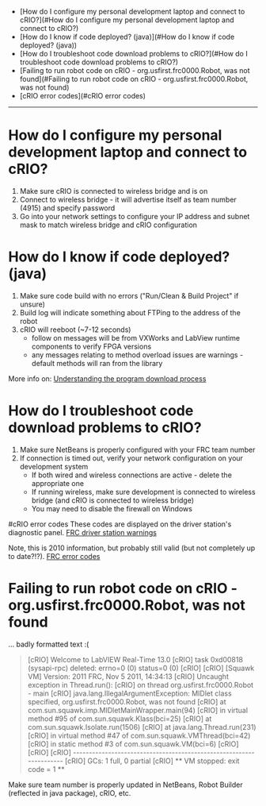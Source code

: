 * [How do I configure my personal development laptop and connect to cRIO?](#How do I configure my personal development laptop and connect to cRIO?)
* [How do I know if code deployed? (java)](#How do I know if code deployed? (java))
* [How do I troubleshoot code download problems to cRIO?](#How do I troubleshoot code download problems to cRIO?)
* [Failing to run robot code on cRIO - org.usfirst.frc0000.Robot, was not found](#Failing to run robot code on cRIO - org.usfirst.frc0000.Robot, was not found)
* [cRIO error codes](#cRIO error codes)

***

# How do I configure my personal development laptop and connect to cRIO?
1. Make sure cRIO is connected to wireless bridge and is on
2. Connect to wireless bridge - it will advertise itself as team number (4915) and specify password
3. Go into your network settings to configure your IP address and subnet mask to match wireless bridge and cRIO configuration


# How do I know if code deployed? (java)
1. Make sure code build with no errors ("Run/Clean & Build Project" if unsure)
2. Build log will indicate something about FTPing to the address of the robot
3. cRIO will reeboot (~7-12 seconds)
    * follow on messages will be from VXWorks and LabView runtime components to verify FPGA versions
    * any messages relating to method overload issues are warnings - default methods will ran from the library 

More info on: [Understanding the program download process](http://wpilib.screenstepslive.com/s/3120/m/7885/l/97458-understanding-the-program-download-process)

# How do I troubleshoot code download problems to cRIO?
1. Make sure NetBeans is properly configured with your FRC team number
2. If connection is timed out, verify your network configuration on your development system
    * If both wired and wireless connections are active - delete the appropriate one
    * If running wireless, make sure development is connected to wireless bridge (and cRIO is connected to wireless bridge)
    * You may need to disable the firewall on Windows

#cRIO error codes
These codes are displayed on the driver station's diagnostic panel. 
[FRC driver station warnings](http://wpilib.screenstepslive.com/s/3120/m/8559/l/96657-frc-driver-station-errors-warnings)

Note, this is 2010 information, but probably still valid (but not completely up to date?!?). 
[FRC error codes](http://zone.ni.com/reference/en-XX/help/372635F-01/frc/frc_error_codes/)

# Failing to run robot code on cRIO - org.usfirst.frc0000.Robot, was not found
... badly formatted text :(
> [cRIO] Welcome to LabVIEW Real-Time 13.0
> [cRIO] task 0xd00818 (sysapi-rpc) deleted: errno=0 (0) status=0 (0)
> [cRIO]
> [cRIO] [Squawk VM] Version: 2011 FRC, Nov 5 2011, 14:34:13
> [cRIO] Uncaught exception in Thread.run():
> [cRIO] on thread org.usfirst.frc0000.Robot - main
> [cRIO] java.lang.IllegalArgumentException: MIDlet class specified, org.usfirst.frc0000.Robot, was not found
> [cRIO] at com.sun.squawk.imp.MIDletMainWrapper.main(94)
> [cRIO] in virtual method #95 of com.sun.squawk.Klass(bci=25)
> [cRIO] at com.sun.squawk.Isolate.run(1506)
> [cRIO] at java.lang.Thread.run(231)
> [cRIO] in virtual method #47 of com.sun.squawk.VMThread(bci=42)
> [cRIO] in static method #3 of com.sun.squawk.VM(bci=6)
> [cRIO] 
> [cRIO] 
> [cRIO] --------------------------------------------------------------------
> [cRIO] GCs: 1 full, 0 partial
> [cRIO] ** VM stopped: exit code = 1 **

Make sure team number is properly updated in NetBeans, Robot Builder (reflected in java package), cRIO, etc. 